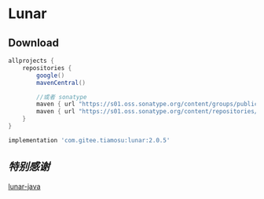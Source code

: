 # Lunar

## Download

```groovy
allprojects {
    repositories {
        google()
        mavenCentral()

        //或者 sonatype
        maven { url "https://s01.oss.sonatype.org/content/groups/public" }
        maven { url "https://s01.oss.sonatype.org/content/repositories/releases" }
    }
}
```

``` groovy
implementation 'com.gitee.tiamosu:lunar:2.0.5'
```

## *特别感谢*

[lunar-java](https://github.com/6tail/lunar-java)
